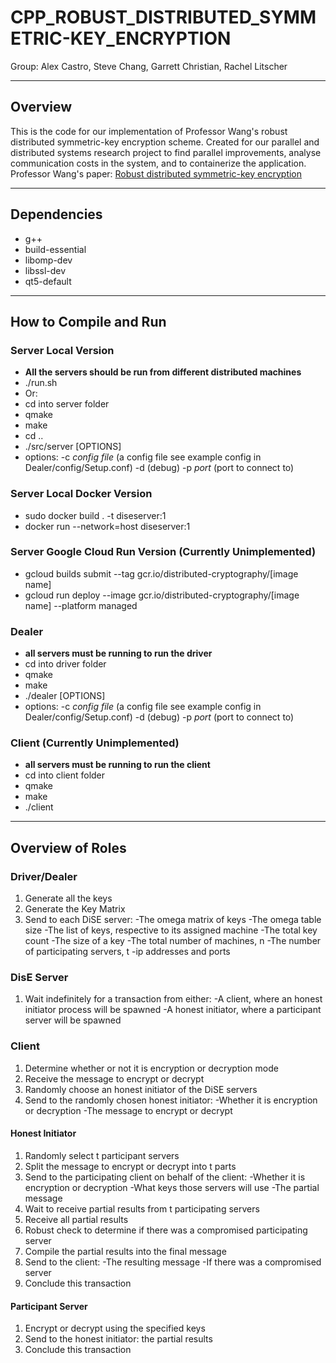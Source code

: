 # CPP_ROBUST_DISTRIBUTED_SYMMETRIC-KEY_ENCRYPTION
Group: Alex Castro, Steve Chang, Garrett Christian, Rachel Litscher

---
## Overview
This is the code for our implementation of Professor Wang's robust distributed symmetric-key encryption scheme. 
Created for our parallel and distributed systems research project to find parallel improvements, analyse communication costs in the system, and to containerize the application.
Professor Wang's paper: [Robust distributed symmetric-key encryption](https://eprint.iacr.org/2020/1001)

---
## Dependencies
- g++
- build-essential
- libomp-dev
- libssl-dev
- qt5-default

---
## How to Compile and Run

### Server Local Version
- **All the servers should be run from different distributed machines**
- ./run.sh
- Or:
- cd into server folder
- qmake
- make
- cd ..
- ./src/server [OPTIONS]
- options:
 -c *config file* (a config file see example config in Dealer/config/Setup.conf)
 -d (debug)
 -p *port* (port to connect to)

### Server Local Docker Version
- sudo docker build . -t diseserver:1
- docker run --network=host diseserver:1

### Server Google Cloud Run Version (Currently Unimplemented)
- gcloud builds submit --tag gcr.io/distributed-cryptography/[image name]
- gcloud run deploy --image gcr.io/distributed-cryptography/[image name] --platform managed

### Dealer
- **all servers must be running to run the driver**
- cd into driver folder
- qmake
- make
- ./dealer [OPTIONS]
- options:
 -c *config file* (a config file see example config in Dealer/config/Setup.conf)
 -d (debug)
 -p *port* (port to connect to)

### Client (Currently Unimplemented)
- **all servers must be running to run the client**
- cd into client folder
- qmake
- make
- ./client

---
## Overview of Roles

### Driver/Dealer
1. Generate all the keys
1. Generate the Key Matrix
3. Send to each DiSE server: 
 -The omega matrix of keys
 -The omega table size
 -The list of keys, respective to its assigned machine
 -The total key count
 -The size of a key
 -The total number of machines, n
 -The number of participating servers, t
 -ip addresses and ports

### DisE Server
1. Wait indefinitely for a transaction from either:
 -A client, where an honest initiator process will be spawned
 -A honest initiator, where a participant server will be spawned

### Client
1. Determine whether or not it is encryption or decryption mode
2. Receive the message to encrypt or decrypt
3. Randomly choose an honest initiator of the DiSE servers
4. Send to the randomly chosen honest initiator:
 -Whether it is encryption or decryption
 -The message to encrypt or decrypt
 
#### Honest Initiator
1. Randomly select t participant servers
2. Split the message to encrypt or decrypt into t parts
3. Send to the participating client on behalf of the client:
 -Whether it is encryption or decryption
 -What keys those servers will use
 -The partial message
4. Wait to receive partial results from t participating servers
5. Receive all partial results
6. Robust check to determine if there was a compromised participating server
7. Compile the partial results into the final message
8. Send to the client:
 -The resulting message
 -If there was a compromised server
9. Conclude this transaction

#### Participant Server
1. Encrypt or decrypt using the specified keys
2. Send to the honest initiator:
 the partial results 
3. Conclude this transaction
